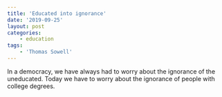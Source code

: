 ```yaml
---
title: 'Educated into ignorance'
date: '2019-09-25'
layout: post
categories:
    - education
tags:
    - 'Thomas Sowell'
---
```


In a democracy, we have always had to worry about the ignorance of the uneducated. Today we have to worry about the ignorance of people with college degrees.